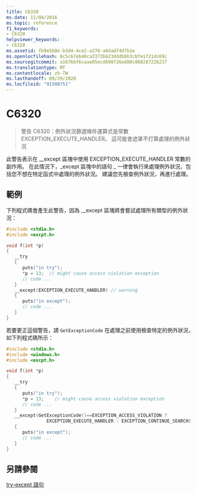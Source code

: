 ```yaml
---
title: C6320
ms.date: 11/04/2016
ms.topic: reference
f1_keywords:
- C6320
helpviewer_keywords:
- C6320
ms.assetid: fb9e568e-b3d4-4ce2-a276-a64ad74d7b1e
ms.openlocfilehash: 6c5c67eb40ca3373b623dddbbb3cbfe1f21dc69c
ms.sourcegitcommit: a1676bf6caae05ecd698f26ed80c08828722b237
ms.translationtype: MT
ms.contentlocale: zh-TW
ms.lasthandoff: 09/29/2020
ms.locfileid: "91508751"
---
```

# <a name="c6320"></a>C6320

> 警告 C6320：例外狀況篩選條件運算式是常數 EXCEPTION_EXECUTE_HANDLER。 這可能會遮罩不打算處理的例外狀況

此警告表示在 __except 區塊中使用 EXCEPTION_EXECUTE_HANDLER 常數的副作用。 在此情況下，_except 區塊中的語句 \_ 一律會執行來處理例外狀況，包括您不想在特定函式中處理的例外狀況。 建議您先檢查例外狀況，再進行處理。

## <a name="example"></a>範例

下列程式碼會產生此警告，因為 __except 區塊將會嘗試處理所有類型的例外狀況：

```cpp
#include <stdio.h>
#include <excpt.h>

void f(int *p)
{
   __try
   {
      puts("in try");
      *p = 13;  // might cause access violation exception
      // code ...
   }
   __except(EXCEPTION_EXECUTE_HANDLER) // warning
   {
      puts("in except");
      // code ...
   }
}
```

若要更正這個警告，請 `GetExceptionCode` 在處理之前使用檢查特定的例外狀況，如下列程式碼所示：

```cpp
#include <stdio.h>
#include <windows.h>
#include <excpt.h>

void f(int *p)
{
   __try
   {
      puts("in try");
      *p = 13;    // might cause access violation exception
      // code ...
   }
   __except(GetExceptionCode()==EXCEPTION_ACCESS_VIOLATION ?
               EXCEPTION_EXECUTE_HANDLER : EXCEPTION_CONTINUE_SEARCH)
   {
      puts("in except");
      // code ...
   }
}
```

## <a name="see-also"></a>另請參閱

[try-except 語句](../cpp/try-except-statement.md)
